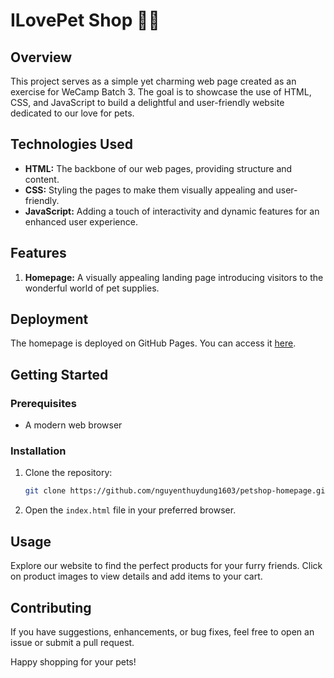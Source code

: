 # ILovePet Shop 🐶🐱


## Overview

This project serves as a simple yet charming web page created as an exercise for WeCamp Batch 3. The goal is to showcase the use of HTML, CSS, and JavaScript to build a delightful and user-friendly website dedicated to our love for pets.

## Technologies Used

- **HTML:** The backbone of our web pages, providing structure and content.
- **CSS:** Styling the pages to make them visually appealing and user-friendly.
- **JavaScript:** Adding a touch of interactivity and dynamic features for an enhanced user experience.

## Features

1. **Homepage:** A visually appealing landing page introducing visitors to the wonderful world of pet supplies.

## Deployment

The homepage is deployed on GitHub Pages. You can access it [here](https://nguyenthuydung1603.github.io/petshop-homepage/).

## Getting Started

### Prerequisites

- A modern web browser

### Installation

1. Clone the repository:

    ```bash
    git clone https://github.com/nguyenthuydung1603/petshop-homepage.git
    ```

2. Open the `index.html` file in your preferred browser.

## Usage

Explore our website to find the perfect products for your furry friends. Click on product images to view details and add items to your cart.

## Contributing

If you have suggestions, enhancements, or bug fixes, feel free to open an issue or submit a pull request.

Happy shopping for your pets! 

